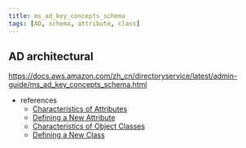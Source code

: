 ```yaml
---
title: ms_ad_key_concepts_schema
tags: [AD, schema, attribute, class]
---
```


## AD architectural ##

https://docs.aws.amazon.com/zh_cn/directoryservice/latest/admin-guide/ms_ad_key_concepts_schema.html


* references
  - [Characteristics of Attributes](https://learn.microsoft.com/zh-cn/windows/win32/ad/characteristics-of-object-classes?redirectedfrom=MSDN)
  - [Defining a New Attribute](https://learn.microsoft.com/zh-cn/windows/win32/ad/defining-a-new-attribute?redirectedfrom=MSDN)
  - [Characteristics of Object Classes](https://msdn.microsoft.com/en-us/library/ms675579(v=vs.85).aspx)
  - [Defining a New Class](https://msdn.microsoft.com/en-us/library/ms675884(v=vs.85).aspx)
